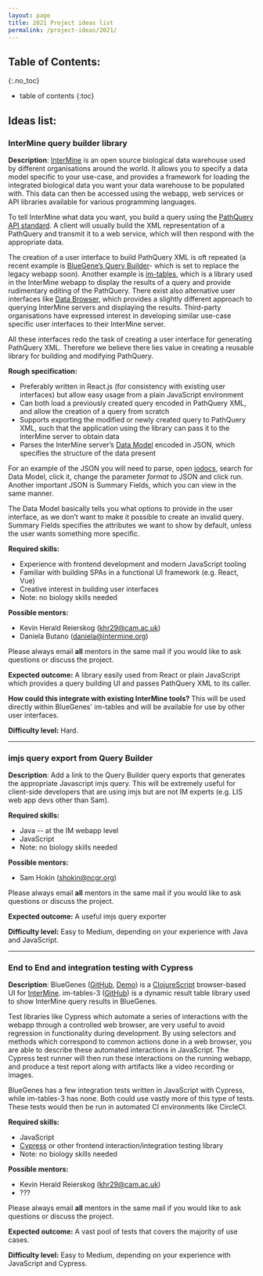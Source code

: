 ```yaml
---
layout: page
title: 2021 Project ideas list
permalink: /project-ideas/2021/
---
```


## Table of Contents: 
{:.no_toc}

- table of contents
{:toc}

## Ideas list: 


### InterMine query builder library

**Description**: [InterMine](http://intermine.org) is an open source biological data warehouse used by different organisations around the world. It allows you to specify a data model specific to your use-case, and provides a framework for loading the integrated biological data you want your data warehouse to be populated with. This data can then be accessed using the webapp, web services or API libraries available for various programming languages.

To tell InterMine what data you want, you build a query using the [PathQuery API standard](https://intermine.readthedocs.io/en/latest/api/pathquery/). A client will usually build the XML representation of a PathQuery and transmit it to a web service, which will then respond with the appropriate data.

The creation of a user interface to build PathQuery XML is oft repeated (a recent example is [BlueGene’s Query Builder](http://bluegenes.apps.intermine.org/flymine/querybuilder)- which is set to replace the legacy webapp soon). Another example is [im-tables](https://github.com/intermine/im-tables-3), which is a library used in the InterMine webapp to display the results of a query and provide rudimentary editing of the PathQuery. There exist also alternative user interfaces like [Data Browser](https://intermine-data-browser.netlify.app/), which provides a slightly different approach to querying InterMine servers and displaying the results. Third-party organisations have expressed interest in developing similar use-case specific user interfaces to their InterMine server.

All these interfaces redo the task of creating a user interface for generating PathQuery XML. Therefore we believe there lies value in creating a reusable library for building and modifying PathQuery.

**Rough specification:**

- Preferably written in React.js (for consistency with existing user interfaces) but allow easy usage from a plain JavaScript environment
- Can both load a previously created query encoded in PathQuery XML, and allow the creation of a query from scratch
- Supports exporting the modified or newly created query to PathQuery XML, such that the application using the library can pass it to the InterMine server to obtain data
- Parses the InterMine server’s [Data Model](https://intermine.readthedocs.io/en/latest/data-model/) encoded in JSON, which specifies the structure of the data present

For an example of the JSON you will need to parse, open [iodocs](http://iodocs.apps.intermine.org/humanmine/docs#/), search for Data Model, click it, change the parameter *format* to JSON and click run. Another important JSON is Summary Fields, which you can view in the same manner.

The Data Model basically tells you what options to provide in the user interface, as we don’t want to make it possible to create an invalid query. Summary Fields specifies the attributes we want to show by default, unless the user wants something more specific.


**Required skills:**

- Experience with frontend development and modern JavaScript tooling
- Familiar with building SPAs in a functional UI framework (e.g. React, Vue)
- Creative interest in building user interfaces
- Note: no biology skills needed


**Possible mentors:** 
 
- Kevin Herald Reierskog (khr29@cam.ac.uk)
- Daniela Butano (daniela@intermine.org)

Please always email **all** mentors in the same mail if you would like to ask questions or discuss the project. 

**Expected outcome:** A library easily used from React or plain JavaScript which provides a query building UI and passes PathQuery XML to its caller.

**How could this integrate with existing InterMine tools?** This will be used directly within BlueGenes' im-tables and will be available for use by other user interfaces.

**Difficulty level:** Hard.


-------------------------

### imjs query export from Query Builder

**Description**: Add a link to the Query Builder query exports that generates the appropriate Javascript imjs query. This will be extremely useful for client-side developers that are using imjs but are not IM experts (e.g. LIS web app devs other than Sam).

**Required skills:**

- Java -- at the IM webapp level
- JavaScript
- Note: no biology skills needed

**Possible mentors:** 

- Sam Hokin (shokin@ncgr.org)

Please always email **all** mentors in the same mail if you would like to ask questions or discuss the project.

**Expected outcome:** A useful imjs query exporter

**Difficulty level:** Easy to Medium, depending on your experience with Java and JavaScript.

--------------------------
### End to End and integration testing with Cypress

**Description**: BlueGenes ([GitHub](https://github.com/intermine/bluegenes), [Demo](http://bluegenes.apps.intermine.org/)) is a [ClojureScript](https://clojurescript.org/) browser-based UI for [InterMine](http://intermine.org/). im-tables-3 ([GitHub](https://github.com/intermine/im-tables-3/)) is a dynamic result table library used to show InterMine query results in BlueGenes.

Test libraries like Cypress which automate a series of interactions with the webapp through a controlled web browser, are very useful to avoid regression in functionality during development. By using selectors and methods which correspond to common actions done in a web browser, you are able to describe these automated interactions in JavaScript. The Cypress test runner will then run these interactions on the running webapp, and produce a test report along with artifacts like a video recording or images.

BlueGenes has a few integration tests written in JavaScript with Cypress, while im-tables-3 has none. Both could use vastly more of this type of tests. These tests would then be run in automated CI environments like CircleCI.



**Required skills:**

- JavaScript
- [Cypress](https://www.cypress.io/) or other frontend interaction/integration testing library
- Note: no biology skills needed


**Possible mentors:** 

- Kevin Herald Reierskog (khr29@cam.ac.uk)
- ???

Please always email **all** mentors in the same mail if you would like to ask questions or discuss the project.

**Expected outcome:** A vast pool of tests that covers the majority of use cases.

**Difficulty level:** Easy to Medium, depending on your experience with JavaScript and Cypress.

